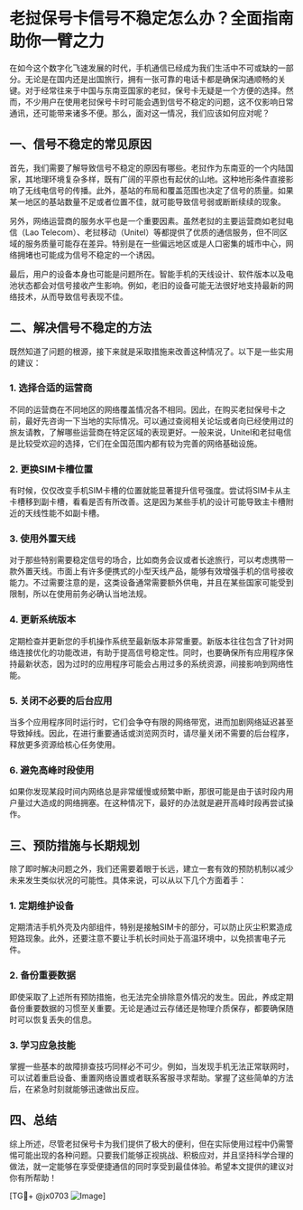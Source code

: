 # 老挝保号卡信号不稳定怎么办？全面指南助你一臂之力

在如今这个数字化飞速发展的时代，手机通信已经成为我们生活中不可或缺的一部分。无论是在国内还是出国旅行，拥有一张可靠的电话卡都是确保沟通顺畅的关键。对于经常往来于中国与东南亚国家的老挝，保号卡无疑是一个方便的选择。然而，不少用户在使用老挝保号卡时可能会遇到信号不稳定的问题，这不仅影响日常通讯，还可能带来诸多不便。那么，面对这一情况，我们应该如何应对呢？

## 一、信号不稳定的常见原因

首先，我们需要了解导致信号不稳定的原因有哪些。老挝作为东南亚的一个内陆国家，其地理环境复杂多样，既有广阔的平原也有起伏的山地。这种地形条件直接影响了无线电信号的传播。此外，基站的布局和覆盖范围也决定了信号的质量。如果某一地区的基站数量不足或者位置不佳，就可能导致信号弱或断断续续的现象。

另外，网络运营商的服务水平也是一个重要因素。虽然老挝的主要运营商如老挝电信（Lao Telecom）、老挝移动（Unitel）等都提供了优质的通信服务，但不同区域的服务质量可能存在差异。特别是在一些偏远地区或是人口密集的城市中心，网络拥堵也可能成为信号不稳定的一个诱因。

最后，用户的设备本身也可能是问题所在。智能手机的天线设计、软件版本以及电池状态都会对信号接收产生影响。例如，老旧的设备可能无法很好地支持最新的网络技术，从而导致信号表现不佳。

## 二、解决信号不稳定的方法

既然知道了问题的根源，接下来就是采取措施来改善这种情况了。以下是一些实用的建议：

### 1. 选择合适的运营商

不同的运营商在不同地区的网络覆盖情况各不相同。因此，在购买老挝保号卡之前，最好先咨询一下当地的实际情况。可以通过查阅相关论坛或者向已经使用过的旅友请教，了解哪些运营商在特定区域的表现更好。一般来说，Unitel和老挝电信是比较受欢迎的选择，它们在全国范围内都有较为完善的网络基础设施。

### 2. 更换SIM卡槽位置

有时候，仅仅改变手机SIM卡槽的位置就能显著提升信号强度。尝试将SIM卡从主卡槽移到副卡槽，看看是否有所改善。这是因为某些手机的设计可能导致主卡槽附近的天线性能不如副卡槽。

### 3. 使用外置天线

对于那些特别需要稳定信号的场合，比如商务会议或者长途旅行，可以考虑携带一款外置天线。市面上有许多便携式的小型天线产品，能够有效增强手机的信号接收能力。不过需要注意的是，这类设备通常需要额外供电，并且在某些国家可能受到限制，所以在使用前务必确认当地法规。

### 4. 更新系统版本

定期检查并更新您的手机操作系统至最新版本非常重要。新版本往往包含了针对网络连接优化的功能改进，有助于提高信号稳定性。同时，也要确保所有应用程序保持最新状态，因为过时的应用程序可能会占用过多的系统资源，间接影响到网络性能。

### 5. 关闭不必要的后台应用

当多个应用程序同时运行时，它们会争夺有限的网络带宽，进而加剧网络延迟甚至导致掉线。因此，在进行重要通话或浏览网页时，请尽量关闭不需要的后台程序，释放更多资源给核心任务使用。

### 6. 避免高峰时段使用

如果你发现某段时间内网络总是非常缓慢或频繁中断，那很可能是由于该时段内用户量过大造成的网络拥塞。在这种情况下，最好的办法就是避开高峰时段再尝试操作。

## 三、预防措施与长期规划

除了即时解决问题之外，我们还需要着眼于长远，建立一套有效的预防机制以减少未来发生类似状况的可能性。具体来说，可以从以下几个方面着手：

### 1. 定期维护设备

定期清洁手机外壳及内部组件，特别是接触SIM卡的部分，可以防止灰尘积累造成短路现象。此外，还要注意不要让手机长时间处于高温环境中，以免损害电子元件。

### 2. 备份重要数据

即使采取了上述所有预防措施，也无法完全排除意外情况的发生。因此，养成定期备份重要数据的习惯至关重要。无论是通过云存储还是物理介质保存，都要确保随时可以恢复丢失的信息。

### 3. 学习应急技能

掌握一些基本的故障排查技巧同样必不可少。例如，当发现手机无法正常联网时，可以试着重启设备、重置网络设置或者联系客服寻求帮助。掌握了这些简单的方法后，在紧急时刻就能够迅速做出反应。

## 四、总结

综上所述，尽管老挝保号卡为我们提供了极大的便利，但在实际使用过程中仍需警惕可能出现的各种问题。只要我们能够正视挑战、积极应对，并且坚持科学合理的做法，就一定能够在享受便捷通信的同时享受到最佳体验。希望本文提供的建议对你有所帮助！

[TG💪+ @jx0703 ![Image](https://github.com/user-attachments/assets/dbca1d08-cadb-493c-b0ec-ad6f7a83f270)]